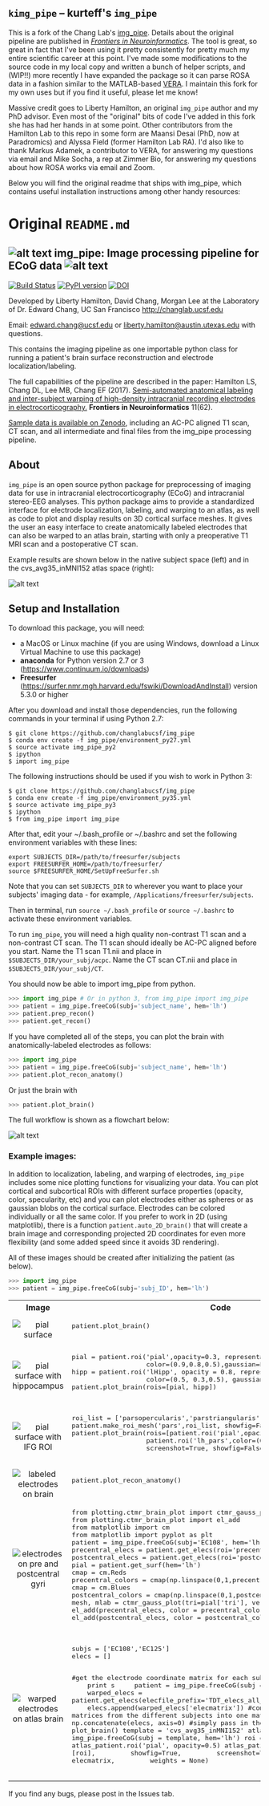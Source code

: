 ## `kimg_pipe` – kurteff's `img_pipe`
This is a fork of the Chang Lab's [img_pipe](https://github.com/ChangLabUcsf/img_pipe). Details about the original pipeline are published in [_Frontiers in Neuroinformatics_](https://doi.org/10.3389/fninf.2017.00062). The tool is great, so great in fact that I've been using it pretty consistently for pretty much my entire scientific career at this point. I've made some modifications to the source code in my local copy and written a bunch of helper scripts, and (WIP!!) more recently I have expanded the package so it can parse ROSA data in a fashion similar to the MATLAB-based [VERA](https://github.com/neurotechcenter/VERA/). I maintain this fork for my own uses but if you find it useful, please let me know!

Massive credit goes to Liberty Hamilton, an original `img_pipe` author and my PhD advisor. Even most of the "original" bits of code I've added in this fork she has had her hands in at some point. Other contributors from the Hamilton Lab to this repo in some form are Maansi Desai (PhD, now at Paradromics) and Alyssa Field (former Hamilton Lab RA). I'd also like to thank Markus Adamek, a contributor to VERA, for answering my questions via email and Mike Socha, a rep at Zimmer Bio, for answering my questions about how ROSA works via email and Zoom.

Below you will find the original readme that ships with img_pipe, which contains useful installation instructions among other handy resources:

# Original `README.md`
## ![alt text](https://github.com/ChangLabUcsf/img_pipe/raw/master/img_pipe/SupplementalScripts/icons/leftbrain_blackbg.png "img_pipe") img_pipe: Image processing pipeline for ECoG data ![alt text](https://github.com/ChangLabUcsf/img_pipe/raw/master/img_pipe/SupplementalScripts/icons/rightbrain_blackbg.png "img_pipe") ##

[![Build Status](https://travis-ci.org/ChangLabUcsf/img_pipe.svg?branch=master)](https://travis-ci.org/ChangLabUcsf/img_pipe) [![PyPI version](https://badge.fury.io/py/img-pipe.svg)](https://badge.fury.io/py/img-pipe) [![DOI](https://zenodo.org/badge/DOI/10.5281/zenodo.996814.svg)](https://doi.org/10.5281/zenodo.996814)

Developed by Liberty Hamilton, David Chang, Morgan Lee at the Laboratory of Dr. Edward Chang, UC San Francisco
http://changlab.ucsf.edu

Email: edward.chang@ucsf.edu or liberty.hamilton@austin.utexas.edu with questions.

This contains the imaging pipeline as one importable python class for running a patient's
brain surface reconstruction and electrode localization/labeling.

The full capabilities of the pipeline are described in the paper: 
Hamilton LS, Chang DL, Lee MB, Chang EF (2017). [Semi-automated anatomical labeling and inter-subject warping of high-density intracranial recording electrodes in electrocorticography.](https://doi.org/10.3389/fninf.2017.00062) **Frontiers in Neuroinformatics** 11(62).

[Sample data is available on Zenodo](https://doi.org/10.5281/zenodo.996814), including an AC-PC aligned T1 scan, CT scan, and all intermediate and final files from the img_pipe processing pipeline.

## About ##
`img_pipe` is an open source python package for preprocessing of imaging data for use in intracranial electrocorticography (ECoG) and intracranial stereo-EEG analyses. This python package aims to provide a standardized interface for electrode localization, labeling, and warping to an atlas, as well as code to plot and display results on 3D cortical surface meshes. It gives the user an easy interface to create anatomically labeled electrodes that can also be warped to an atlas brain, starting with only a preoperative T1 MRI scan and a postoperative CT scan. 

Example results are shown below in the native subject space (left) and in the cvs_avg35_inMNI152 atlas space (right):

![alt text](https://github.com/ChangLabUcsf/img_pipe/raw/master/img_pipe/SupplementalFiles/img_pipe_results.png "img_pipe")

## Setup and Installation ##

To download this package, you will need:
* a MacOS or Linux machine (if you are using Windows, download a Linux Virtual Machine to use this package)
* __anaconda__ for Python version 2.7 or 3 (https://www.continuum.io/downloads)<br>
* __Freesurfer__ (https://surfer.nmr.mgh.harvard.edu/fswiki/DownloadAndInstall) version 5.3.0 or higher

After you download and install those dependencies, run the following commands in your terminal if using Python 2.7:

``` 
$ git clone https://github.com/changlabucsf/img_pipe
$ conda env create -f img_pipe/environment_py27.yml
$ source activate img_pipe_py2
$ ipython
$ import img_pipe
 ```

The following instructions should be used if you wish to work in Python 3:

```
$ git clone https://github.com/changlabucsf/img_pipe
$ conda env create -f img_pipe/environment_py35.yml
$ source activate img_pipe_py3
$ ipython
$ from img_pipe import img_pipe
```

After that, edit your ~/.bash_profile or ~/.bashrc and set the following environment variables with these lines:

```
export SUBJECTS_DIR=/path/to/freesurfer/subjects
export FREESURFER_HOME=/path/to/freesurfer/
source $FREESURFER_HOME/SetUpFreeSurfer.sh
```
Note that you can set `SUBJECTS_DIR` to wherever you want to place your subjects' imaging data - for example, `/Applications/freesurfer/subjects`.

Then in terminal, run `source ~/.bash_profile` or `source ~/.bashrc` to activate these environment variables.

To run `img_pipe`, you will need a high quality non-contrast T1 scan and a non-contrast CT scan. The T1 scan should ideally be 
AC-PC aligned before you start. Name the T1 scan T1.nii and place in `$SUBJECTS_DIR/your_subj/acpc`.  Name the CT scan CT.nii 
and place in `$SUBJECTS_DIR/your_subj/CT`.


You should now be able to import img_pipe from python. 
```python
>>> import img_pipe # Or in python 3, from img_pipe import img_pipe
>>> patient = img_pipe.freeCoG(subj='subject_name', hem='lh')
>>> patient.prep_recon()
>>> patient.get_recon()
```

If you have completed all of the steps, you can plot the brain with anatomically-labeled electrodes as follows:
```python
>>> import img_pipe
>>> patient = img_pipe.freeCoG(subj='subject_name', hem='lh')
>>> patient.plot_recon_anatomy()
```

Or just the brain with
```python
>>> patient.plot_brain()
```

The full workflow is shown as a flowchart below:

![alt text](https://github.com/ChangLabUcsf/img_pipe/raw/master/img_pipe/SupplementalFiles/workflow.png "img_pipe")

### Example images: ###
In addition to localization, labeling, and warping of electrodes, `img_pipe` includes some nice plotting functions for visualizing your data.  You can plot cortical and subcortical ROIs with different surface properties (opacity, color, specularity, etc) and you can plot electrodes either as spheres or as gaussian blobs on the cortical surface. Electrodes can be colored individually or all the same color. If you prefer to work in 2D (using matplotlib), there is a function `patient.auto_2D_brain()` that will create a brain image and corresponding projected 2D coordinates for even more flexibility (and some added speed since it avoids 3D rendering).

All of these images should be created after initializing the patient (as below).
```python
>>> import img_pipe
>>> patient = img_pipe.freeCoG(subj='subj_ID', hem='lh')
```

<table>
<tr>
<th width=300px>
Image
</th>
<th width=300px>
 Code
</th>
</tr>
<tr>
<td width=300px align="center">
 <img src="gallery/brain_left.png" alt="pial surface"/>
</td>
<td width=300px>
   <pre lang="python">
patient.plot_brain() 
   </pre>
</td>
</tr>
<tr>
<td align="center">
 <img src="gallery/brain_hipp.png" alt="pial surface with hippocampus"/>
</td>
<td>
   <pre lang="python">
pial = patient.roi('pial',opacity=0.3, representation='surface',
                   color=(0.9,0.8,0.5),gaussian=False)
hipp = patient.roi('lHipp', opacity = 0.8, representation = 'wireframe', 
                   color=(0.5, 0.3,0.5), gaussian=False) 
patient.plot_brain(rois=[pial, hipp])
   </pre>
</td>
</tr>
<tr>
<td align="center">
 <img src="gallery/ifg.png" alt="pial surface with IFG ROI"/>
</td>
<td>
   <pre lang="python">
roi_list = ['parsopercularis','parstriangularis','parsorbitalis']
patient.make_roi_mesh('pars',roi_list, showfig=False)
patient.plot_brain(rois=[patient.roi('pial',opacity=1.0),
                   patient.roi('lh_pars',color=(0.3,0.6,0.4))], 
                   screenshot=True, showfig=False)
   </pre>
</td>
</tr>
<tr>
<td align="center">
 <img src="gallery/recon_anatomy.png" alt="labeled electrodes on brain"/>
</td>
<td>
   <pre lang="python">
patient.plot_recon_anatomy()
   </pre>
</td>
</tr>
<tr>
<td align="center">
 <img src="gallery/brain_prepost.png" alt="electrodes on pre and postcentral gyri"/>
</td>
<td>
   <pre lang="python">
from plotting.ctmr_brain_plot import ctmr_gauss_plot
from plotting.ctmr_brain_plot import el_add
from matplotlib import cm
from matplotlib import pyplot as plt
patient = img_pipe.freeCoG(subj='EC108', hem='lh', subj_dir=subj_dir)
precentral_elecs = patient.get_elecs(roi='precentral')['elecmatrix']
postcentral_elecs = patient.get_elecs(roi='postcentral')['elecmatrix']
pial = patient.get_surf(hem='lh')
cmap = cm.Reds
precentral_colors = cmap(np.linspace(0,1,precentral_elecs.shape[0]))[:,:3]
cmap = cm.Blues
postcentral_colors = cmap(np.linspace(0,1,postcentral_elecs.shape[0]))[:,:3]
mesh, mlab = ctmr_gauss_plot(tri=pial['tri'], vert=pial['vert'])
el_add(precentral_elecs, color = precentral_colors)
el_add(postcentral_elecs, color = postcentral_colors)
   </pre>
</td>
</tr>
<tr>
<td align="center">
 <img src="gallery/atlaselecs.png" alt="warped electrodes on atlas brain"/>
</td>
<td>
   <pre lang="python">
subjs = ['EC108','EC125']
elecs = []

#get the electrode coordinate matrix for each subject
for s in subjs:
&nbsp;&nbsp;&nbsp;&nbsp;print s
&nbsp;&nbsp;&nbsp;&nbsp;patient = img_pipe.freeCoG(subj = s, hem = 'lh')
&nbsp;&nbsp;&nbsp;&nbsp;warped_elecs = patient.get_elecs(elecfile_prefix='TDT_elecs_all_warped')
&nbsp;&nbsp;&nbsp;&nbsp;elecs.append(warped_elecs['elecmatrix'])
#combine the electrode matrices from the different subjects into one matrix
elecmatrix = np.concatenate(elecs, axis=0)
#simply pass in the elecmatrix to plot_brain()
template = 'cvs_avg35_inMNI152'
atlas_patient = img_pipe.freeCoG(subj = template, hem='lh')
roi = atlas_patient.roi('pial', opacity=0.5)
atlas_patient.plot_brain(rois = [roi], 
&nbsp;&nbsp;&nbsp;&nbsp;&nbsp;&nbsp;&nbsp;&nbsp;showfig=True, 
&nbsp;&nbsp;&nbsp;&nbsp;&nbsp;&nbsp;&nbsp;&nbsp;screenshot=True, 
&nbsp;&nbsp;&nbsp;&nbsp;&nbsp;&nbsp;&nbsp;&nbsp;elecs = elecmatrix,
&nbsp;&nbsp;&nbsp;&nbsp;&nbsp;&nbsp;&nbsp;&nbsp;weights = None)
   </pre>
</td>
</tr>
</table>

If you find any bugs, please post in the Issues tab. 
